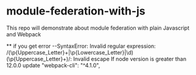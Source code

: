 # module-federation-with-js
This repo will demonstrate about module federation with plain Javascript and Webpack 




** if you get error --SyntaxError: Invalid regular expression: /(\p{Uppercase_Letter}+|\p{Lowercase_Letter}|\d)(\p{Uppercase_Letter}+)/: Invalid escape
If node version is greater than 12.0.0 update "webpack-cli": "^4.1.0",
